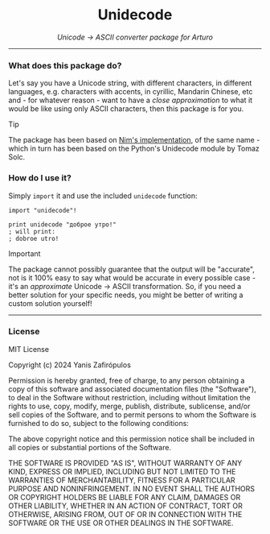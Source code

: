 <h1 align="center">
    Unidecode
</h1>

<p align="center">
     <i>Unicode -> ASCII converter package for  Arturo</i> 
</p>

<hr/>

### What does this package do?

Let's say you have a Unicode string, with different characters, in different languages, e.g. characters with accents, in cyrillic, Mandarin Chinese, etc and - for whatever reason - want to have a *close approximation* to what it would be like using only ASCII characters, then this package is for you.

> [!TIP]
> The package has been based on [Nim's implementation](https://nim-lang.org/docs/unidecode.html#unidecode%2Cstring), of the same name - which in turn has been based on the Python's Unidecode module by Tomaz Solc.

### How do I use it?

Simply `import` it and use the included `unidecode` function:

```arturo
import "unidecode"!

print unidecode "доброе утро!"
; will print:
; dobroe utro!
```

> [!IMPORTANT]
> The package cannot possibly guarantee that the output will be "accurate", not is it 100% easy to say what would be accurate in every possible case - it's an *approximate* Unicode -> ASCII transformation. So, if you need a better solution for your specific needs, you might be better of writing a custom solution yourself!

<hr/>

### License

MIT License

Copyright (c) 2024 Yanis Zafirópulos

Permission is hereby granted, free of charge, to any person obtaining a copy
of this software and associated documentation files (the "Software"), to deal
in the Software without restriction, including without limitation the rights
to use, copy, modify, merge, publish, distribute, sublicense, and/or sell
copies of the Software, and to permit persons to whom the Software is
furnished to do so, subject to the following conditions:

The above copyright notice and this permission notice shall be included in all
copies or substantial portions of the Software.

THE SOFTWARE IS PROVIDED "AS IS", WITHOUT WARRANTY OF ANY KIND, EXPRESS OR
IMPLIED, INCLUDING BUT NOT LIMITED TO THE WARRANTIES OF MERCHANTABILITY,
FITNESS FOR A PARTICULAR PURPOSE AND NONINFRINGEMENT. IN NO EVENT SHALL THE
AUTHORS OR COPYRIGHT HOLDERS BE LIABLE FOR ANY CLAIM, DAMAGES OR OTHER
LIABILITY, WHETHER IN AN ACTION OF CONTRACT, TORT OR OTHERWISE, ARISING FROM,
OUT OF OR IN CONNECTION WITH THE SOFTWARE OR THE USE OR OTHER DEALINGS IN THE
SOFTWARE.